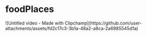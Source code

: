 # foodPlaces
<p float="left">
  ![Untitled video - Made with Clipchamp](https://github.com/user-attachments/assets/fd2c17c3-3b1a-48a2-a8ca-2a6985545d1a)
</p>
